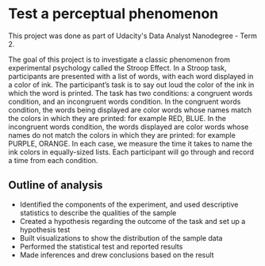# Test a perceptual phenomenon

This project was done as part of Udacity's Data Analyst Nanodegree - Term 2.

The goal of this project is to  investigate a classic phenomenon from experimental psychology called the Stroop Effect.
In a Stroop task, participants are presented with a list of words, with each word displayed in a color of ink. The participant’s task is to say out loud the color of the ink in which the word is printed. The task has two conditions: a congruent words condition, and an incongruent words condition. In the congruent words condition, the words being displayed are color words whose names match the colors in which they are printed: for example RED, BLUE. In the incongruent words condition, the words displayed are color words whose names do not match the colors in which they are printed: for example PURPLE, ORANGE. In each case, we measure the time it takes to name the ink colors in equally-sized lists. Each participant will go through and record a time from each condition.


## Outline of analysis

* Identified the components of the experiment, and used descriptive statistics to describe the qualities of the sample
* Created a hypothesis regarding the outcome of the task and set up a hypothesis test
* Built visualizations to show the distribution of the sample data
* Performed the statistical test and reported results
* Made inferences and drew conclusions based on the result
